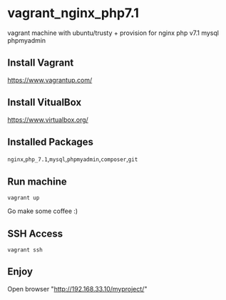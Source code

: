 # vagrant_nginx_php7.1
vagrant machine with ubuntu/trusty + provision for nginx php v7.1 mysql phpmyadmin

## Install Vagrant
https://www.vagrantup.com/

## Install VitualBox
https://www.virtualbox.org/

## Installed Packages
`nginx`,`php_7.1`,`mysql`,`phpmyadmin`,`composer`,`git`

## Run machine
```
vagrant up
```
Go make some coffee :)

## SSH Access
```
vagrant ssh
```

## Enjoy
Open browser "http://192.168.33.10/myproject/"
